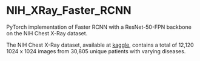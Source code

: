 # NIH_XRay_Faster_RCNN

PyTorch implementation of Faster RCNN with a ResNet-50-FPN backbone on the NIH Chest X-Ray dataset.

The NIH Chest X-Ray dataset, available at [kaggle](https://www.kaggle.com/nih-chest-xrays/data), contains a
total of 12,120 1024 x 1024 images from 30,805 unique patients with varying diseases. 
